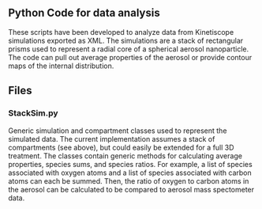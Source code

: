 ## Python Code for data analysis

These scripts have been developed to analyze data from Kinetiscope simulations exported as XML. 
The simulations are a stack of rectangular prisms used to represent a radial core of a spherical aerosol nanoparticle.
The code can pull out average properties of the aerosol or provide contour maps of the internal distribution.

## Files

### StackSim.py

Generic simulation and compartment classes used to represent the simulated data. The current implementation 
assumes a stack of compartments (see above), but could easily be extended for a full 3D treatment. The classes
contain generic methods for calculating average properties, species sums, and species ratios. For example,
a list of species associated with oxygen atoms and a list of species associated with carbon atoms can each be 
summed. Then, the ratio of oxygen to carbon atoms in the aerosol can be calculated to be compared to aerosol
mass spectometer data.

